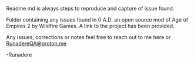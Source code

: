 Readme.md is always steps to reproduce and capture of issue found.

Folder containing any issues found in 0 A.D. an open source mod of Age of Empires 2 by Wildfire Games. A link to the project has been provided.

Any issues, corrections or notes feel free to reach out to me here or RunadereQA@proton.me

-Runadere
